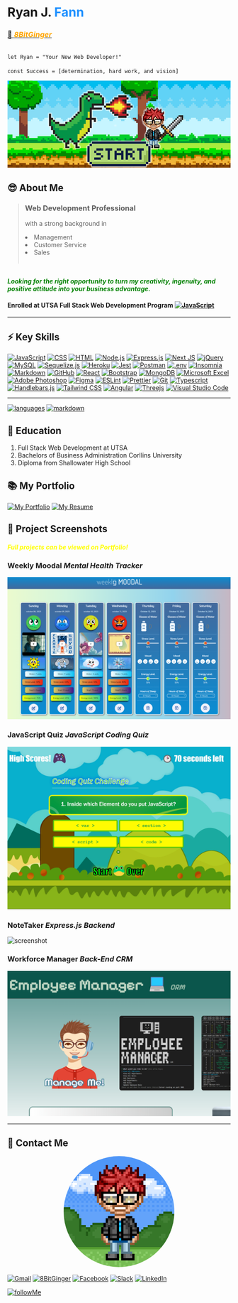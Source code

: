 # **Ryan J. <span style="color:dodgerblue"> Fann </span>**

### <a href="#contact"> 👾 <span style="color:orange"> **_8BitGinger_** </span> </a>

```

let Ryan = "Your New Web Developer!"

const Success = [determination, hard work, and vision]

```

![Banner](./8bit-header.png)

## 😎 About Me

> ### Web Development Professional
>
> with a strong background in
>
> <li>Management</li>
> <li>Customer Service</li>
> <li>Sales</li>
> <br>

<span style="color:green"> <br> **_Looking for the right opportunity to turn my creativity, ingenuity, and positive attitude into your business advantage._** </span>

#### Enrolled at UTSA Full Stack Web Development Program [![JavaScript](https://img.shields.io/badge/Edx-193A3E?style=for-the-badge&logo=edx&logoColor=white)]()

---

## ⚡ Key Skills

[![JavaScript](https://img.shields.io/badge/JavaScript-F7DF1E?style=for-the-badge&logo=javascript&logoColor=black)]()
[![CSS](https://img.shields.io/badge/CSS-239120?&style=for-the-badge&logo=css3&logoColor=white)]()
[![HTML](https://img.shields.io/badge/HTML5-E34F26?style=for-the-badge&logo=html5&logoColor=white)]()
[![Node.js](https://img.shields.io/badge/Node.js-43853D?style=for-the-badge&logo=node.js&logoColor=white)]()
[![Express.js](https://img.shields.io/badge/Express-000000.svg?style=for-the-badge&logo=Express&logoColor=white)]()
[![Next JS](https://img.shields.io/badge/Next-black?style=for-the-badge&logo=next.js&logoColor=white)]()
[![jQuery](https://img.shields.io/badge/jQuery-0769AD.svg?style=for-the-badge&logo=jQuery&logoColor=white)]()
[![MySQL](https://img.shields.io/badge/MySQL-00000F?style=for-the-badge&logo=mysql&logoColor=white)]()
[![Sequelize.js](https://img.shields.io/badge/sequelize-323330?style=for-the-badge&logo=sequelize&logoColor=blue)]()
[![Heroku](https://img.shields.io/badge/Heroku-430098?style=for-the-badge&logo=heroku&logoColor=white)]()
[![Jest](https://img.shields.io/badge/Jest-323330?style=for-the-badge&logo=Jest&logoColor=white)]()
[![Postman](https://img.shields.io/badge/Postman-FF6C37.svg?style=for-the-badge&logo=Postman&logoColor=white)]()
[![.env](https://img.shields.io/badge/.ENV-ECD53F.svg?style=for-the-badge&logo=dotenv&logoColor=black)]()
[![Insomnia](https://img.shields.io/badge/Insomnia-4000BF.svg?style=for-the-badge&logo=Insomnia&logoColor=white)]()
[![Markdown](https://img.shields.io/badge/Markdown-000000?style=for-the-badge&logo=markdown&logoColor=white)]()
[![GitHub](https://img.shields.io/badge/GitHub-181717.svg?style=for-the-badge&logo=GitHub&logoColor=white)]()
[![React](https://img.shields.io/badge/React-20232A?style=for-the-badge&logo=react&logoColor=61DAFB)]()
[![Bootstrap](https://img.shields.io/badge/Bootstrap-563D7C?style=for-the-badge&logo=bootstrap&logoColor=white)]()
[![MongoDB](https://img.shields.io/badge/MongoDB-4EA94B?style=for-the-badge&logo=mongodb&logoColor=white)]()
[![Microsoft Excel](https://img.shields.io/badge/Microsoft_Excel-217346?style=for-the-badge&logo=microsoft-excel&logoColor=white)]()
[![Adobe Photoshop](https://img.shields.io/badge/Adobe%20Photoshop-31A8FF?style=for-the-badge&logo=Adobe%20Photoshop&logoColor=black)]()
[![Figma](https://img.shields.io/badge/Figma-F24E1E?style=for-the-badge&logo=figma&logoColor=white)]()
[![ESLint](https://img.shields.io/badge/eslint-3A33D1?style=for-the-badge&logo=eslint&logoColor=white)]()
[![Prettier](https://img.shields.io/badge/prettier-1A2C34?style=for-the-badge&logo=prettier&logoColor=F7BA3E)]()
[![Git](https://img.shields.io/badge/GIT-E44C30?style=for-the-badge&logo=git&logoColor=white)]()
[![Typescript](https://img.shields.io/badge/TypeScript-007ACC?style=for-the-badge&logo=typescript&logoColor=white)]()
[![Handlebars.js](https://img.shields.io/badge/Handlebars%20js-f0772b?style=for-the-badge&logo=handlebarsdotjs&logoColor=black)]()
[![Tailwind CSS](https://img.shields.io/badge/Tailwind_CSS-38B2AC?style=for-the-badge&logo=tailwind-css&logoColor=white)]()
[![Angular](https://img.shields.io/badge/angular-%23DD0031.svg?style=for-the-badge&logo=angular&logoColor=white)]()
[![Threejs](https://img.shields.io/badge/threejs-black?style=for-the-badge&logo=three.js&logoColor=white)]()
[![Visual Studio Code](https://img.shields.io/badge/Visual%20Studio%20Code-0078d7.svg?style=for-the-badge&logo=visual-studio-code&logoColor=white)]()

---

[![languages](https://github-readme-stats.vercel.app/api/top-langs/?username=8BitGinger&theme=blue-green)]()
[![markdown](https://github-readme-stats.vercel.app/api?username=8BitGinger&theme=blue-green)]()

## 🏫 Education

1. Full Stack Web Development at UTSA
2. Bachelors of Business Administration Corllins University
3. Diploma from Shallowater High School

## 📚 My Portfolio

[![My Portfolio](https://img.shields.io/static/v1?label=My&message=Portfolio&color=31a8ff&style=for-the-badge)](https://8bitginger.github.io/studentPortfolio/)
[![My Resume](https://img.shields.io/static/v1?label=My&message=Resume&color=green&style=for-the-badge)](https://8bitginger.github.io/resume/)

## 🔭 Project Screenshots

#### <span style="color:yellow"> **_Full projects can be viewed on Portfolio!_** </span>

### Weekly Moodal **_Mental Health Tracker_**

![screenshot](./screenshots/screenshot-new.png)

### JavaScript Quiz **_JavaScript Coding Quiz_**

![screenshot](./screenshots/javaquizScreenshot.jpg)

### NoteTaker **_Express.js Backend_**

![screenshot](./screenshots/noteTaker-Screenshot.png)

### Workforce Manager **_Back-End CRM_**

![screenshot](./screenshots/crm-Screenshot.png)

---

<a id="contact"></a>

## 📱 Contact Me

<p align="center">
  <img style="border-radius:50%" src="./8bit-avatar.png" />
</p>

[![Gmail](https://img.shields.io/badge/Gmail-EA4335.svg?style=for-the-badge&logo=Gmail&logoColor=white)](mailto:ryan.fann@gmail.com)
[![8BitGinger](https://img.shields.io/badge/GitHub-181717.svg?style=for-the-badge&logo=GitHub&logoColor=white)](https://github.com/8BitGinger)
[![Facebook](https://img.shields.io/badge/Facebook-0866FF.svg?style=for-the-badge&logo=Facebook&logoColor=white)](https://facebook.com/ryanfann)
[![Slack](https://img.shields.io/badge/Slack-4A154B.svg?style=for-the-badge&logo=Slack&logoColor=white)](https://utsavirtfsfpt-gvi3942.slack.com/team/U05MCKH85D4)
[![LinkedIn](https://img.shields.io/badge/linkedin-%230077B5.svg?style=for-the-badge&logo=linkedin&logoColor=white)](https://www.linkedin.com/in/ryanfanntastic/)

[![followMe](https://img.shields.io/github/followers/8BitGinger.svg?style=social&label=Follow&maxAge=2592000)](https://github.com/8BitGinger)
